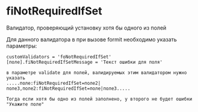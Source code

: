 # fiNotRequiredIfSet

Валидатор, проверяющий установку хотя бы одного из полей

Для данного валидатора в при вызове formit необходимо указать параметры:

```
customValidators = 'foNotRequiredIfSet'
[поле].fiNotRequiredIfSetMessage = 'Текст ошибки для поля'

в параметре validate для полей, валидируемых этим валидатором нужно указать
.....поле:fiNotRequiredIfSet=поле2|поле3,поле2:fiNotRequiredIfSet=поле|поле3.....

Тогда если хотя бы одно из полей заполнено, у второго не будет ошибки "Укажите поле"
```
